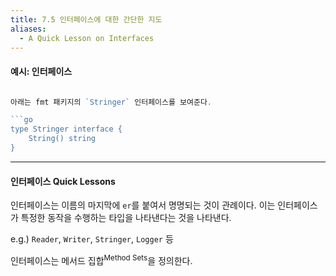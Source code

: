 ```yaml
---
title: 7.5 인터페이스에 대한 간단한 지도
aliases:
  - A Quick Lesson on Interfaces
---
```


#### 예시: 인터페이스

```go

아래는 fmt 패키지의 `Stringer` 인터페이스를 보여준다.

```go
type Stringer interface {
    String() string
}
```

---

#### 인터페이스 Quick Lessons

인터페이스는 이름의 마지막에 `er`를 붙여서 명명되는 것이 관례이다. 
이는 인터페이스가 특정한 동작을 수행하는 타입을 나타낸다는 것을 나타낸다.

e.g.) `Reader`, `Writer`, `Stringer`, `Logger` 등

인터페이스는 메서드 집합<sup>Method Sets</sup>을 정의한다.